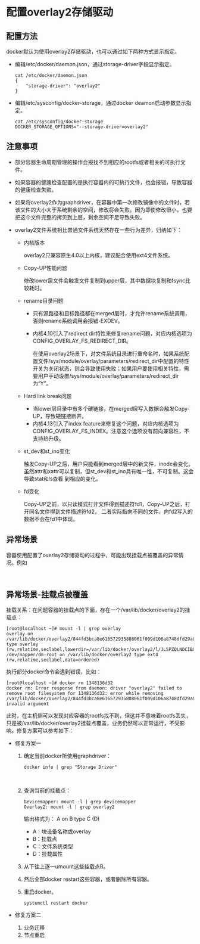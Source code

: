 # 配置overlay2存储驱动<a name="ZH-CN_TOPIC_0215574100"></a>

## 配置方法<a name="zh-cn_topic_0215573557_section1924141210352"></a>

docker默认为使用overlay2存储驱动，也可以通过如下两种方式显示指定。

-   编辑/etc/docker/daemon.json，通过storage-driver字段显示指定。

    ```
    cat /etc/docker/daemon.json
    {
        "storage-driver": "overlay2"
    }
    ```


-   编辑/etc/sysconfig/docker-storage，通过docker deamon启动参数显示指定。

    ```
    cat /etc/sysconfig/docker-storage 
    DOCKER_STORAGE_OPTIONS="--storage-driver=overlay2"
    ```


## 注意事项<a name="zh-cn_topic_0215573557_section891296700"></a>

-   部分容器生命周期管理的操作会报找不到相应的rootfs或者相关的可执行文件。
-   如果容器的健康检查配置的是执行容器内的可执行文件，也会报错，导致容器的健康检查失败。

-   如果将overlay2作为graphdriver，在容器中第一次修改镜像中的文件时，若该文件的大小大于系统剩余的空间，修改将会失败。因为即使修改很小，也要把这个文件完整的拷贝到上层，剩余空间不足导致失败。
-   overlay2文件系统相比普通文件系统天然存在一些行为差异，归纳如下：
    -   内核版本

        overlay2只兼容原生4.0以上内核，建议配合使用ext4文件系统。

    -   Copy-UP性能问题

        修改lower层文件会触发文件复制到upper层，其中数据块复制和fsync比较耗时。

    -   rename目录问题
        -   只有源路径和目标路径都在merged层时，才允许rename系统调用，否则rename系统调用会报错-EXDEV。
        -   内核4.10引入了redirect dir特性来修复rename问题，对应内核选项为CONFIG\_OVERLAY\_FS\_REDIRECT\_DIR。

            在使用overlay2场景下，对文件系统目录进行重命名时，如果系统配置文件/sys/module/overlay/parameters/redirect\_dir中配置的特性开关为关闭状态，则会导致使用失败；如果用户要使用相关特性，需要用户手动设置/sys/module/overlay/parameters/redirect\_dir为“Y”。

    -   Hard link break问题
        -   当lower层目录中有多个硬链接，在merged层写入数据会触发Copy-UP，导致硬链接断开。
        -   内核4.13引入了index feature来修复这个问题，对应内核选项为 CONFIG\_OVERLAY\_FS\_INDEX。注意这个选项没有前向兼容性，不支持热升级。

    -   st\_dev和st\_ino变化

        触发Copy-UP之后，用户只能看到merged层中的新文件，inode会变化。虽然attr和xattr可以复制，但st\_dev和st\_ino具有唯一性，不可复制。这会导致stat和ls查看 到相应的变化。

    -   fd变化

        Copy-UP之前，以只读模式打开文件得到描述符fd1，Copy-UP之后，打开同名文件得到文件描述符fd2， 二者实际指向不同的文件。向fd2写入的数据不会在fd1中体现。



## 异常场景<a name="zh-cn_topic_0215573557_section75711912441"></a>

容器使用配置了overlay2存储驱动的过程中，可能出现挂载点被覆盖的异常情况。例如

  

## 异常场景-挂载点被覆盖<a name="zh-cn_topic_0215573557_section03841042181112"></a>

挂载关系：在问题容器的挂载点的下面，存在一个/var/lib/docker/overlay2的挂载点：

```
[root@localhost ~]# mount -l | grep overlay 
overlay on /var/lib/docker/overlay2/844fd3bca8e616572935808061f009d106a8748dfd29a0a4025645457fa21785/merged type overlay (rw,relatime,seclabel,lowerdir=/var/lib/docker/overlay2/l/JL5PZQLNDCIBU3ZOG3LPPDBHIJ:/var/lib/docker/overlay2/l/ELRPYU4JJG4FDPRLZJCZZE4UO6,upperdir=/var/lib/docker/overlay2/844fd3bca8e616572935808061f009d106a8748dfd29a0a4025645457fa21785/diff,workdir=/var/lib/docker/overlay2/844fd3bca8e616572935808061f009d106a8748dfd29a0a4025645457fa21785/work) 
/dev/mapper/dm-root on /var/lib/docker/overlay2 type ext4 (rw,relatime,seclabel,data=ordered)
```

执行部分docker命令会遇到错误，比如：

```
[root@localhost ~]# docker rm 1348136d32
docker rm: Error response from daemon: driver "overlay2" failed to remove root filesystem for 1348136d32: error while removing /var/lib/docker/overlay2/844fd3bca8e616572935808061f009d106a8748dfd29a0a4025645457fa21785: invalid argument
```

此时，在主机侧可以发现对应容器的rootfs找不到，但这并不意味着rootfs丢失，只是被/var/lib/docker/overlay2挂载点覆盖，业务仍然可以正常运行，不受影响。修复方案可以参考如下：

-   修复方案一
    1.  确定当前docker所使用graphdriver：

        ```
        docker info | grep "Storage Driver"
        ```

          

    2.  查询当前的挂载点：

        ```
        Devicemapper: mount -l | grep devicemapper 
        Overlay2: mount -l | grep overlay2
        ```

        输出格式为： A on B type C \(D\)

        -   A：块设备名称或overlay
        -   B：挂载点
        -   C：文件系统类型
        -   D：挂载属性

    3.  从下往上逐一umount这些挂载点B。
    4.  然后全部docker restart这些容器，或者删除所有容器。
    5.  重启docker。

        ```
        systemctl restart docker
        ```



-   修复方案二
    1.  业务迁移
    2.  节点重启


